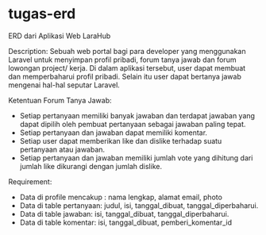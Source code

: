 # tugas-erd

ERD dari Aplikasi Web LaraHub

Description: 
Sebuah web portal bagi para developer yang menggunakan Laravel untuk menyimpan profil pribadi, forum tanya jawab dan forum lowongan project/ kerja. Di dalam aplikasi tersebut, user dapat membuat dan memperbaharui profil pribadi. Selain itu user dapat bertanya jawab mengenai hal-hal seputar Laravel.

Ketentuan Forum Tanya Jawab:
- Setiap pertanyaan memiliki banyak jawaban dan terdapat jawaban yang dapat dipilih oleh pembuat pertanyaan sebagai jawaban paling tepat.
- Setiap pertanyaan dan jawaban dapat memiliki komentar.
- Setiap user dapat memberikan like dan dislike terhadap suatu pertanyaan atau jawaban.
- Setiap pertanyaan dan jawaban memiliki jumlah vote yang dihitung dari jumlah like dikurangi dengan jumlah dislike.

Requirement:
- Data di profile mencakup : nama lengkap, alamat email, photo
- Data di table pertanyaan: judul, isi, tanggal_dibuat, tanggal_diperbaharui.
- Data di table jawaban: isi, tanggal_dibuat, tanggal_diperbaharui.
- Data di table komentar: isi, tanggal_dibuat, pemberi_komentar_id
